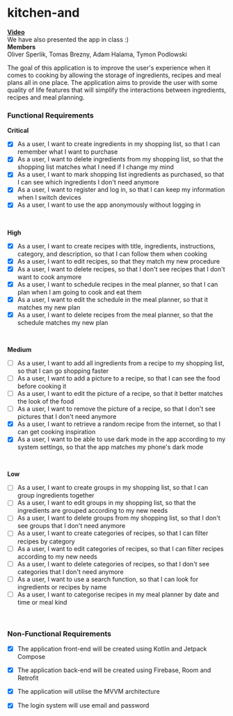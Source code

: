 # kitchen-and


<b><a href="https://youtu.be/WEidyl6PcXs">Video</a></b> </br>We have also presented the app in class :) </br> <b>Members</b></br>Oliver Sperlik, Tomas Brezny, Adam Halama, Tymon Podlowski


The goal of this application is to improve the user's experience when it comes to cooking by allowing the storage of ingredients, recipes and meal plans all in one place. The application aims to provide the user with some quality of life features that will simplify the interactions between ingredients, recipes and meal planning.


<h3>Functional Requirements</h3>

<b>Critical</b> 
</br>
- [x] As a user, I want to create ingredients in my shopping list, so that I can remember what I want to purchase
- [x] As a user, I want to delete ingredients from my shopping list, so that the shopping list matches what I need if I change my mind
- [x] As a user, I want to mark shopping list ingredients as purchased, so that I can see which ingredients I don't need anymore
- [x] As a user, I want to register and log in, so that I can keep my information when I switch devices
- [x] As a user, I want to use the app anonymously without logging in
</br>

<b>High</b>
</br>
- [x] As a user, I want to create recipes with title, ingredients, instructions, category, and description, so that I can follow them when cooking
- [x] As a user, I want to edit recipes, so that they match my new procedure
- [x] As a user, I want to delete recipes, so that I don't see recipes that I don't want to cook anymore
- [x] As a user, I want to schedule recipes in the meal planner, so that I can plan when I am going to cook and eat them
- [x] As a user, I want to edit the schedule in the meal planner, so that it matches my new plan
- [x] As a user, I want to delete recipes from the meal planner, so that the schedule matches my new plan
</br>

<b>Medium</b>
</br>
- [ ] As a user, I want to add all ingredients from a recipe to my shopping list, so that I can go shopping faster
- [ ] As a user, I want to add a picture to a recipe, so that I can see the food before cooking it
- [ ] As a user, I want to edit the picture of a recipe, so that it better matches the look of the food
- [ ] As a user, I want to remove the picture of a recipe, so that I don't see pictures that I don't need anymore
- [x] As a user, I want to retrieve a random recipe from the internet, so that I can get cooking inspiration
- [x] As a user, I want to be able to use dark mode in the app according to my system settings, so that the app matches my phone's dark mode
</br>

<b>Low</b>
</br>
- [ ] As a user, I want to create groups in my shopping list, so that I can group ingredients together
- [ ] As a user, I want to edit groups in my shopping list, so that the ingredients are grouped according to my new needs
- [ ] As a user, I want to delete groups from my shopping list, so that I don't see groups that I don't need anymore
- [ ] As a user, I want to create categories of recipes, so that I can filter recipes by category
- [ ] As a user, I want to edit categories of recipes, so that I can filter recipes according to my new needs
- [ ] As a user, I want to delete categories of recipes, so that I don't see categories that I don't need anymore
- [ ] As a user, I want to use a search function, so that I can look for ingredients or recipes by name
- [ ] As a user, I want to categorise recipes in my meal planner by date and time or meal kind
</br>

<h3>Non-Functional Requirements</h3>

- [x] The application front-end will be created using Kotlin and Jetpack Compose
- [x] The application back-end will be created using Firebase, Room and Retrofit
- [x] The application will utilise the MVVM architecture
- [x] The login system will use email and password


